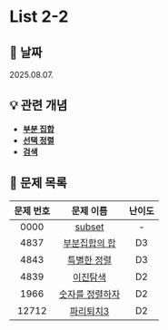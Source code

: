 # List 2-2

## 📆 날짜
2025.08.07.

## 💡 관련 개념

* [**부분 집합**](https://github.com/ajjoona-git/TIL/blob/master/algorithm/power-set.md)
* [**선택 정렬**](https://github.com/ajjoona-git/TIL/blob/master/algorithm/selection-sort.md)
* [**검색**](https://github.com/ajjoona-git/TIL/blob/master/algorithm/search.md)

## 📌 문제 목록

| 문제 번호 | 문제 이름 | 난이도 | 
| :---: | :---: | :---: |
| 0000 | [subset](./0000) | - |
| 4837 | [부분집합의 합](./4837/) | D3 |
| 4843 | [특별한 정렬](./4843/) | D3 |
| 4839 | [이진탐색](./4839/) | D2 |
| 1966 | [숫자를 정렬하자](./1966/) | D2 |
| 12712 | [파리퇴치3](./12712/) | D2 |